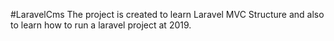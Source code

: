 #LaravelCms
The project is created to learn Laravel MVC Structure and also to learn how to run a laravel project at 2019.
